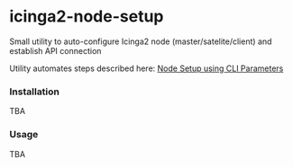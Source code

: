 # icinga2-node-setup
Small utility to auto-configure Icinga2 node (master/satelite/client) and establish API connection

Utility automates steps described here: [Node Setup using CLI Parameters](https://www.icinga.com/docs/icinga2/latest/doc/06-distributed-monitoring/#node-setup-using-cli-parameters)

### Installation

TBA

### Usage

TBA
